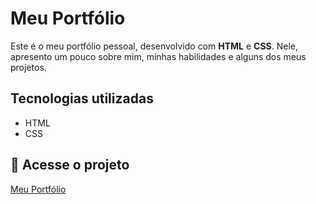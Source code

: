 # Meu Portfólio

Este é o meu portfólio pessoal, desenvolvido com **HTML** e **CSS**. Nele, apresento um pouco sobre mim, minhas habilidades e alguns dos meus projetos.  

## Tecnologias utilizadas
- HTML  
- CSS  

## 🔗 Acesse o projeto
[Meu Portfólio](https://seu-link-aqui.com)
